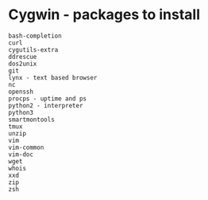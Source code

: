 Cygwin - packages to install
=============================

    bash-completion
    curl
    cygutils-extra
    ddrescue
    dos2unix
    git
    lynx - text based browser
    nc
    openssh
    procps - uptime and ps
    python2 - interpreter
    python3
    smartmontools
    tmux
    unzip
    vim
    vim-common
    vim-doc
    wget
    whois
    xxd
    zip
    zsh
